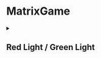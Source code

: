 # MatrixGame
<details>
<summary> <h2>Red Light / Green Light</h2> </summary>
<br>

### Task: This game mimics the functionality of the famous Red-Light Green-Light game: In our setup, we start from one corner of the matrix and must reach the other while following the defined path. Movement is only possible when the green light is on. If the player moves while the red light is on, the game is over.
### Code: [click here](https://github.com/Manu19x/MatrixGame/blob/main/matrixgame.ino)
### Youtube video that shows how it works: [click here](https://youtu.be/knAqxCdstJM)
![matrixgame](https://github.com/Manu19x/MatrixGame/assets/104021556/1fe8a92b-0f82-41d3-b915-75eab6146327)


</details>
